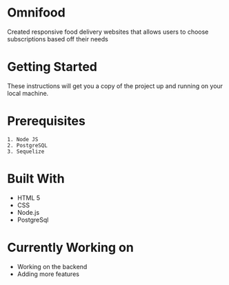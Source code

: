 # Omnifood 

Created responsive food delivery websites that allows users to choose subscriptions based off their needs

# Getting Started 

These instructions will get you a copy of the project up and running on your local machine.

# Prerequisites

```
1. Node JS
2. PostgreSQL
3. Sequelize 
```

# Built With

* HTML 5
* CSS
* Node.js
* PostgreSql


# Currently Working on

* Working on the backend
* Adding more features
